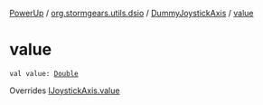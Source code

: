 [PowerUp](../../index.md) / [org.stormgears.utils.dsio](../index.md) / [DummyJoystickAxis](index.md) / [value](./value.md)

# value

`val value: `[`Double`](https://kotlinlang.org/api/latest/jvm/stdlib/kotlin/-double/index.html)

Overrides [IJoystickAxis.value](../-i-joystick-axis/value.md)

